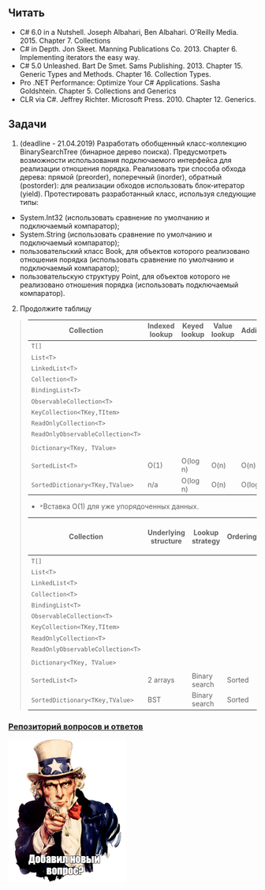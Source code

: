 ## Читать

- C# 6.0 in a Nutshell. Joseph Albahari, Ben Albahari. O'Reilly Media. 2015.
Chapter 7. Collections
- C# in Depth. Jon Skeet. Manning Publications Co. 2013. Chapter 6. Implementing iterators the easy way.
- C# 5.0 Unleashed. Bart De Smet. Sams Publishing. 2013. Chapter 15. Generic Types and Methods. Chapter 16. Collection Types.
- Pro .NET Performance: Optimize Your C# Applications. Sasha Goldshtein. Chapter 5. Collections and Generics
- CLR via C#. Jeffrey Richter. Microsoft Press. 2010. Chapter 12. Generics.

## Задачи

1. (deadline - 21.04.2019) Разработать обобщенный класс-коллекцию BinarySearchTree (бинарное дерево поиска). Предусмотреть возможности использования подключаемого интерфейса для реализации отношения порядка. Реализовать три способа обхода дерева: прямой (preorder), поперечный (inorder), обратный (postorder): для реализации обходов использовать блок-итератор (yield). Протестировать разработанный класс, используя следующие типы:
  - System.Int32 (использовать сравнение по умолчанию и подключаемый компаратор);
  - System.String (использовать сравнение по умолчанию и подключаемый компаратор);
  - пользовательский класс Book, для объектов которого реализовано отношения порядка (использовать сравнение по умолчанию и подключаемый компаратор);
  - пользовательскую структуру Point, для объектов которого не реализовано отношения порядка (использовать подключаемый компаратор).
2. Продолжите таблицу
>
> Collection | Indexed lookup| Keyed lookup | Value lookup | Addition |  Removal |  Memory | 
>  -|-|-|-|-|-|-|
> `T[]` | | | | | | |
> `List<T>` | | | | | | |
> `LinkedList<T>` | | | | | | |
> `Collection<T>` | | | | | | |
> `BindingList<T>` | | | | | | |
> `ObservableCollection<T>`  | | | | | | |
> `KeyCollection<TKey,TItem>`  | | | | | | |
> `ReadOnlyCollection<T>`  | | | | | | |
> `ReadOnlyObservableCollection<T>`  | | | | | | |
>  | | | | | | |  
> `Dictionary<TKey, TValue>` | | | | | | |
>  | | | | | | |   
> `SortedList<T>` | O(1) |  O(log n) | O(n) | O(n)* | O(n) | Lesser| 
> `SortedDictionary<TKey,TValue>` | n/a | O(log n) | O(n) | O(log n) | O(log n) | Greater |  
> * `*`Вставка O(1) для уже упорядоченных данных.
>  
> Collection | Underlying structure | Lookup strategy | Ordering | Contiguous storage | Data access | Exposes Key & Value collection | 
>  -|-|-|-|-|-|-|
> `T[]` | | | | | | |
> `List<T>` | | | | | | |
> `LinkedList<T>` | | | | | | |
> `Collection<T>` | | | | | | |
> `BindingList<T>` | | | | | | |
> `ObservableCollection<T>`  | | | | | | |
> `KeyCollection<TKey,TItem>`  | | | | | | |
> `ReadOnlyCollection<T>`  | | | | | | |
> `ReadOnlyObservableCollection<T>`  | | | | | | |
>  | | | | | | |  
> `Dictionary<TKey, TValue>` | | | | | | |
>  | | | | | | |   
> `SortedList<T>` | 2 arrays | Binary search | Sorted | Yes | Key, Index | Yes |
> `SortedDictionary<TKey,TValue>` | BST | Binary search | Sorted | No | Key | Yes |


### [Репозиторий вопросов и ответов](https://github.com/AnzhelikaKravchuk/.NET-Training.-Spring-2019/tree/master/.Net-Interview-Questions)

![](https://github.com/AnzhelikaKravchuk/Materials/blob/master/Pictures/Q%26A.png)
